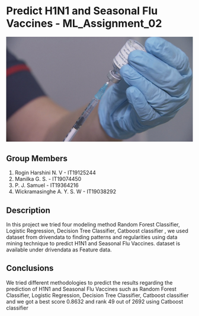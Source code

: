 # Predict H1N1 and Seasonal Flu Vaccines - ML_Assignment_02

![VACCINATION](images/vaccination.jpg)

## Group Members
1. Rogin Harshini N. V  - IT19125244
2. Manilka G. S. - IT19074450
3. P. J. Samuel  - IT19364216
4. Wickramasinghe A. Y. S. W - IT19038292

## Description
In this project we tried  four modeling method Random Forest Classifier, Logistic Regression, Decision Tree Classifier, Catboost classifier , we used dataset from  drivendata  to  finding patterns and regularities using data mining technique to predict H1N1 and Seasonal Flu Vaccines. dataset is available under drivendata as Feature data.

## Conclusions

We tried different methodologies to predict the results regarding the prediction of H1N1 and Seasonal Flu Vaccines such as Random Forest Classifier, Logistic Regression, Decision Tree Classifier, Catboost classifier and we got a best score 0.8632 and rank 49 out of 2692 using Catboost classifier
